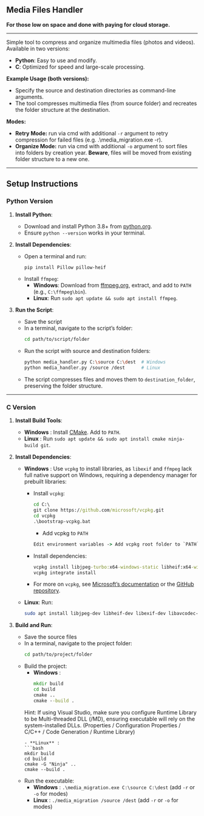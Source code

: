 ## Media Files Handler

**For those low on space and done with paying for cloud storage.** 

---

Simple tool to compress and organize multimedia files (photos and videos). Available in two versions:  
- **Python**: Easy to use and modify.  
- **C**: Optimized for speed and large-scale processing.

**Example Usage (both versions):** 

- Specify the source and destination directories as command-line arguments.  
- The tool compresses multimedia files (from source folder) and recreates the folder structure at the destination.

**Modes:** 

- **Retry Mode:** run via cmd with additional `-r` argument to retry compression for failed files (e.g. .\media_migration.exe -r).
- **Organize Mode:** run via cmd with additional `-o` argument to sort files into folders by creation year. **Beware**, files will be moved from existing folder structure to a new one. 

---

## Setup Instructions

### Python Version

1. **Install Python**:  
   - Download and install Python 3.8+ from [python.org](https://www.python.org/downloads/).  
   - Ensure `python --version` works in your terminal.

2. **Install Dependencies**:  
   - Open a terminal and run:  
     ```bash
     pip install Pillow pillow-heif
     ```  
   - Install `ffmpeg`:  
     - **Windows**: Download from [ffmpeg.org](https://ffmpeg.org/download.html), extract, and add to `PATH` (e.g., `C:\ffmpeg\bin`).  
     - **Linux**: Run `sudo apt update && sudo apt install ffmpeg`.

3. **Run the Script**:  
   - Save the script
   - In a terminal, navigate to the script’s folder:  
     ```bash
     cd path/to/script/folder
     ```  
   - Run the script with source and destination folders:  
     ```bash
     python media_handler.py C:\source C:\dest  # Windows
     python media_handler.py /source /dest      # Linux
     ```  
   - The script compresses files and moves them to `destination_folder`, preserving the folder structure.

---

### C Version

1. **Install Build Tools**:  
   - **Windows** : Install [CMake](https://cmake.org/download/). Add to `PATH`.  
   - **Linux** : Run `sudo apt update && sudo apt install cmake ninja-build git`.

2. **Install Dependencies**:  
   - **Windows** : Use `vcpkg` to install libraries, as `libexif` and `ffmpeg` lack full native support on Windows, requiring a dependency manager for prebuilt libraries:  
     - Install `vcpkg`:  
       ```cmd
       cd C:\
       git clone https://github.com/microsoft/vcpkg.git
       cd vcpkg
       .\bootstrap-vcpkg.bat
       ```
       - Add vcpkg to `PATH`
       ```cmd
       Edit environment variables -> Add vcpkg root folder to `PATH` (e.g. C:\vcpkg)
       ```

     - Install dependencies:  
       ```cmd
       vcpkg install libjpeg-turbo:x64-windows-static libheif:x64-windows-static libexif:x64-windows-static ffmpeg:x64-windows-static libpng:x64-windows
       vcpkg integrate install
       ```  
     - For more on `vcpkg`, see [Microsoft’s documentation](https://learn.microsoft.com/en-us/vcpkg/) or the [GitHub repository](https://github.com/microsoft/vcpkg).  
   - **Linux**: Run:  
     ```bash
     sudo apt install libjpeg-dev libheif-dev libexif-dev libavcodec-dev libavformat-dev libavutil-dev libswscale-dev libpng-dev
     ```

3. **Build and Run**:  
   - Save the source files
   - In a terminal, navigate to the project folder:  
     ```bash
     cd path/to/project/folder
     ```  
   - Build the project:  
     - **Windows** :  
       ```cmd
       mkdir build
       cd build
       cmake ..
       cmake --build .

      Hint: 
      If using Visual Studio, make sure you configure Runtime Library to be Multi-threaded DLL (/MD), ensuring executable will rely on the system-installed DLLs.  (Properties / Configuration Properties / C/C++ / Code Generation / Runtime Library)
       ```
     - **Linux** :  
       ```bash
       mkdir build
       cd build
       cmake -G "Ninja" ..
       cmake --build .
       ```  
   - Run the executable:  
     - **Windows** : `.\media_migration.exe C:\source C:\dest` (add `-r` or `-o` for modes)  
     - **Linux** : `./media_migration /source /dest` (add `-r` or `-o` for modes)
